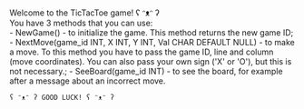 Welcome to the TicTacToe game! ʕ ᵔᴥᵔ ʔ   
You have 3 methods that you can use:  
	- NewGame() - to initialize the game. This method returns the new game ID;
	- NextMove(game_id INT, X INT, Y INT, Val CHAR DEFAULT NULL) - to make a move. 
To this method you have to pass the game ID, line and column (move coordinates). 
You can also pass your own sign ('X' or 'O'), but this is not necessary.;
	- SeeBoard(game_id INT) - to see the board, for example after a message about an incorrect move.
 
	ʕ ᵔᴥᵔ ʔ GOOD LUCK! ʕ ᵔᴥᵔ ʔ 
